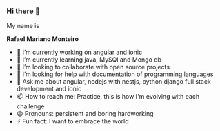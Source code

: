### Hi there 👋

My name is

**Rafael Mariano Monteiro**

- 🔭 I’m currently working on angular and ionic
- 🌱 I’m currently learning java, MySQl and Mongo db
- 👯 I’m looking to collaborate with open source projects
- 🤔 I’m looking for help with documentation of programming languages
- 💬 Ask me about angular, nodejs with nestjs, python django full stack development and ionic
- 📫 How to reach me: Practice, this is how I'm evolving with each challenge
- 😄 Pronouns:  persistent and boring hardworking
- ⚡ Fun fact: I want to embrace the world

